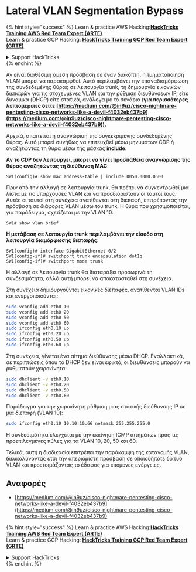 # Lateral VLAN Segmentation Bypass

{% hint style="success" %}
Learn & practice AWS Hacking:<img src="/.gitbook/assets/arte.png" alt="" data-size="line">[**HackTricks Training AWS Red Team Expert (ARTE)**](https://training.hacktricks.xyz/courses/arte)<img src="/.gitbook/assets/arte.png" alt="" data-size="line">\
Learn & practice GCP Hacking: <img src="/.gitbook/assets/grte.png" alt="" data-size="line">[**HackTricks Training GCP Red Team Expert (GRTE)**<img src="/.gitbook/assets/grte.png" alt="" data-size="line">](https://training.hacktricks.xyz/courses/grte)

<details>

<summary>Support HackTricks</summary>

* Check the [**subscription plans**](https://github.com/sponsors/carlospolop)!
* **Join the** 💬 [**Discord group**](https://discord.gg/hRep4RUj7f) or the [**telegram group**](https://t.me/peass) or **follow** us on **Twitter** 🐦 [**@hacktricks\_live**](https://twitter.com/hacktricks\_live)**.**
* **Share hacking tricks by submitting PRs to the** [**HackTricks**](https://github.com/carlospolop/hacktricks) and [**HackTricks Cloud**](https://github.com/carlospolop/hacktricks-cloud) github repos.

</details>
{% endhint %}

Αν είναι διαθέσιμη άμεση πρόσβαση σε έναν διακόπτη, η τμηματοποίηση VLAN μπορεί να παρακαμφθεί. Αυτό περιλαμβάνει την επαναδιαμόρφωση της συνδεδεμένης θύρας σε λειτουργία trunk, τη δημιουργία εικονικών διεπαφών για τις στοχευμένες VLAN και την ρύθμιση διευθύνσεων IP, είτε δυναμικά (DHCP) είτε στατικά, ανάλογα με το σενάριο (**για περισσότερες λεπτομέρειες δείτε [https://medium.com/@in9uz/cisco-nightmare-pentesting-cisco-networks-like-a-devil-f4032eb437b9](https://medium.com/@in9uz/cisco-nightmare-pentesting-cisco-networks-like-a-devil-f4032eb437b9)).**

Αρχικά, απαιτείται η αναγνώριση της συγκεκριμένης συνδεδεμένης θύρας. Αυτό μπορεί συνήθως να επιτευχθεί μέσω μηνυμάτων CDP ή αναζητώντας τη θύρα μέσω της μάσκας **include**.

**Αν το CDP δεν λειτουργεί, μπορεί να γίνει προσπάθεια αναγνώρισης της θύρας αναζητώντας τη διεύθυνση MAC**:
```
SW1(config)# show mac address-table | include 0050.0000.0500
```
Πριν από την αλλαγή σε λειτουργία trunk, θα πρέπει να συγκεντρωθεί μια λίστα με τις υπάρχουσες VLAN και να προσδιοριστούν οι ταυτοί τους. Αυτές οι ταυτοί στη συνέχεια ανατίθενται στη διεπαφή, επιτρέποντας την πρόσβαση σε διάφορες VLAN μέσω του trunk. Η θύρα που χρησιμοποιείται, για παράδειγμα, σχετίζεται με την VLAN 10.
```
SW1# show vlan brief
```
**Η μετάβαση σε λειτουργία trunk περιλαμβάνει την είσοδο στη λειτουργία διαμόρφωσης διεπαφής**:
```
SW1(config)# interface GigabitEthernet 0/2
SW1(config-if)# switchport trunk encapsulation dot1q
SW1(config-if)# switchport mode trunk
```
Η αλλαγή σε λειτουργία trunk θα διαταράξει προσωρινά τη συνδεσιμότητα, αλλά αυτή μπορεί να αποκατασταθεί στη συνέχεια.

Στη συνέχεια δημιουργούνται εικονικές διεπαφές, ανατίθενται VLAN IDs και ενεργοποιούνται:
```bash
sudo vconfig add eth0 10
sudo vconfig add eth0 20
sudo vconfig add eth0 50
sudo vconfig add eth0 60
sudo ifconfig eth0.10 up
sudo ifconfig eth0.20 up
sudo ifconfig eth0.50 up
sudo ifconfig eth0.60 up
```
Στη συνέχεια, γίνεται ένα αίτημα διεύθυνσης μέσω DHCP. Εναλλακτικά, σε περιπτώσεις όπου το DHCP δεν είναι εφικτό, οι διευθύνσεις μπορούν να ρυθμιστούν χειροκίνητα:
```bash
sudo dhclient -v eth0.10
sudo dhclient -v eth0.20
sudo dhclient -v eth0.50
sudo dhclient -v eth0.60
```
Παράδειγμα για την χειροκίνητη ρύθμιση μιας στατικής διεύθυνσης IP σε μια διεπαφή (VLAN 10):
```bash
sudo ifconfig eth0.10 10.10.10.66 netmask 255.255.255.0
```
Η συνδεσιμότητα ελέγχεται με την εκκίνηση ICMP αιτημάτων προς τις προεπιλεγμένες πύλες για τα VLAN 10, 20, 50 και 60.

Τελικά, αυτή η διαδικασία επιτρέπει την παράκαμψη της κατανομής VLAN, διευκολύνοντας έτσι την απεριόριστη πρόσβαση σε οποιοδήποτε δίκτυο VLAN και προετοιμάζοντας το έδαφος για επόμενες ενέργειες.

## Αναφορές

* [https://medium.com/@in9uz/cisco-nightmare-pentesting-cisco-networks-like-a-devil-f4032eb437b9](https://medium.com/@in9uz/cisco-nightmare-pentesting-cisco-networks-like-a-devil-f4032eb437b9)

{% hint style="success" %}
Learn & practice AWS Hacking:<img src="/.gitbook/assets/arte.png" alt="" data-size="line">[**HackTricks Training AWS Red Team Expert (ARTE)**](https://training.hacktricks.xyz/courses/arte)<img src="/.gitbook/assets/arte.png" alt="" data-size="line">\
Learn & practice GCP Hacking: <img src="/.gitbook/assets/grte.png" alt="" data-size="line">[**HackTricks Training GCP Red Team Expert (GRTE)**<img src="/.gitbook/assets/grte.png" alt="" data-size="line">](https://training.hacktricks.xyz/courses/grte)

<details>

<summary>Support HackTricks</summary>

* Check the [**subscription plans**](https://github.com/sponsors/carlospolop)!
* **Join the** 💬 [**Discord group**](https://discord.gg/hRep4RUj7f) or the [**telegram group**](https://t.me/peass) or **follow** us on **Twitter** 🐦 [**@hacktricks\_live**](https://twitter.com/hacktricks\_live)**.**
* **Share hacking tricks by submitting PRs to the** [**HackTricks**](https://github.com/carlospolop/hacktricks) and [**HackTricks Cloud**](https://github.com/carlospolop/hacktricks-cloud) github repos.

</details>
{% endhint %}
